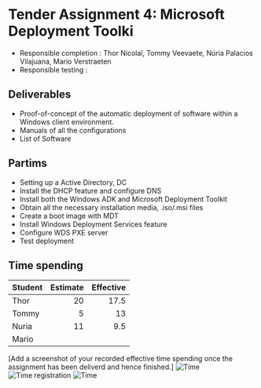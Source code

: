 # Tender Assignment 4: Microsoft Deployment Toolki

* Responsible completion : Thor Nicolaï, Tommy Veevaete, Núria Palacios Vilajuana, Mario Verstraeten
* Responsible testing    : 

## Deliverables

* Proof-of-concept of the automatic deployment of software within a Windows client environment.
* Manuals of all the configurations
* List of Software

## Partims

* Setting up a Active Directory, DC
* Install the DHCP feature and configure DNS
* Install both the Windows ADK and Microsoft Deployment Toolkit
* Obtain all the necessary installation media, .iso/.msi files
* Create a boot image with MDT
* Install Windows Deployment Services feature
* Configure WDS PXE server
* Test deployment


## Time spending

| Student  | Estimate | Effective |
| :---     |    ---:  |      ---: |
| Thor |       20   |     17.5      |
| Tommy |       5   |        13   |
| Nuria |      11    |     9.5      |
| Mario  |          |           |


[Add a screenshot of your recorded effective time spending once the assignment has been deliverd and hence finished.]
![Time](https://i.imgur.com/uFLvZaa.png)
![Time registration](https://i.imgur.com/cxzuwLX.png)
![Time](https://i.imgur.com/kY3efmS.png)
